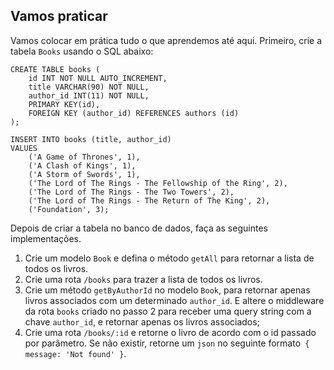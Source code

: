 ## Vamos praticar

Vamos colocar em prática tudo o que aprendemos até aqui. Primeiro, crie a tabela `Books` usando o SQL abaixo:

```
CREATE TABLE books (
    id INT NOT NULL AUTO_INCREMENT,
    title VARCHAR(90) NOT NULL,
    author_id INT(11) NOT NULL,
    PRIMARY KEY(id),
    FOREIGN KEY (author_id) REFERENCES authors (id)
);

INSERT INTO books (title, author_id)
VALUES
    ('A Game of Thrones', 1),
    ('A Clash of Kings', 1),
    ('A Storm of Swords', 1),
    ('The Lord of The Rings - The Fellowship of the Ring', 2),
    ('The Lord of The Rings - The Two Towers', 2),
    ('The Lord of The Rings - The Return of The King', 2),
    ('Foundation', 3);
```

Depois de criar a tabela no banco de dados, faça as seguintes implementações.

1. Crie um modelo `Book` e defina o método `getAll` para retornar a lista de todos os livros.
2. Crie uma rota `/books` para trazer a lista de todos os livros.
3. Crie um método `getByAuthorId` no modelo `Book`, para retornar apenas livros associados com um determinado `author_id`. E altere o middleware da rota `books` criado no passo 2 para receber uma query string com a chave `author_id`, e retornar apenas os livros associados;
4. Crie uma rota `/books/:id` e retorne o livro de acordo com o id passado por parâmetro. Se não existir, retorne um `json` no seguinte formato` { message: 'Not found' }`.

